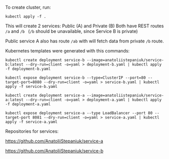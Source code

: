 To create cluster, run:

`kubectl apply -f .`

This will create 2 services: Public (A) and Private (B)
Both have REST routes `/a` and `/b `
(`/b` should be unavailable, since Service B is private)

Public service A also has route `/ab` with will fetch data from private `/b` route.


Kubernetes templates were generated with this commands:
 
`kubectl create deployment service-b --image=anatoliistepaniuk/service-b:latest --dry-run=client -o=yaml > deployment-b.yaml | kubectl apply -f deployment-b.yaml`

`kubectl expose deployment service-b --type=ClusterIP --port=80 --target-port=8080 --dry-run=client -o=yaml > service-b.yaml | kubectl apply -f service-b.yaml`

`kubectl create deployment service-a --image=anatoliistepaniuk/service-a:latest --dry-run=client -o=yaml > deployment-a.yaml | kubectl apply -f deployment-a.yaml`

`kubectl expose deployment service-a --type LoadBalancer --port 80 --target-port 8081 --dry-run=client -o=yaml > service-a.yaml | kubectl apply -f service-a.yaml`

Repositories for services:

https://github.com/AnatoliiStepaniuk/service-a

https://github.com/AnatoliiStepaniuk/service-b
